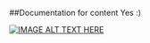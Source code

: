 ##Documentation for content
Yes :)

[![IMAGE ALT TEXT HERE](http://img.youtube.com/vi/qvJk7XainVo/0.jpg)](http://www.youtube.com/watch?v=qvJk7XainVo)
